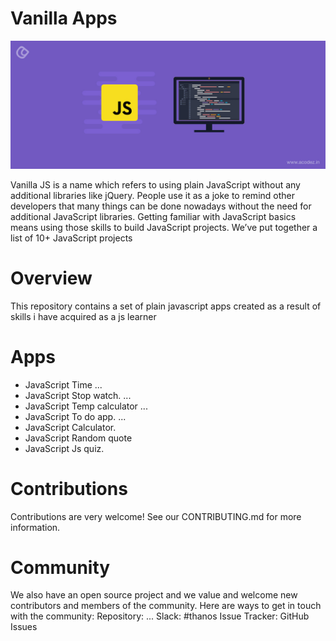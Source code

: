 # Vanilla Apps
![](img/javascript-project.jpg)

Vanilla JS is a name which refers to using plain JavaScript without any additional libraries like jQuery. People use it as a joke to remind other developers that many things can be done nowadays without the need for additional JavaScript libraries.
Getting familiar with JavaScript basics means using those skills to 
build JavaScript projects. We’ve put together a 
list of 10+ JavaScript projects
# Overview
This repository contains a set of plain javascript apps created as a result of skills i have acquired as a js learner 
# Apps 
 * JavaScript Time ...
 * JavaScript Stop watch. ...
 * JavaScript Temp calculator ...
 * JavaScript To do app. ...
 * JavaScript Calculator. 
 * JavaScript Random quote
 * JavaScript Js quiz.
 # Contributions
 Contributions are very welcome! See our CONTRIBUTING.md for more information.
 # Community
We also have an open source project and we value and welcome new contributors and members of the community. Here are ways to get in touch with the community:
Repository: ...
Slack: #thanos
Issue Tracker: GitHub Issues
